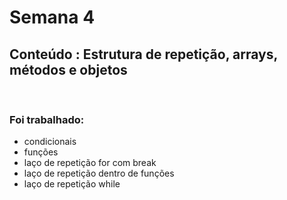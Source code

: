 # Semana 4
## Conteúdo : Estrutura de repetição, arrays, métodos e objetos 
<br>

### Foi trabalhado:

- condicionais
- funções
- laço de repetição for com break
- laço de repetição dentro de funções
- laço de repetição while

